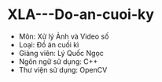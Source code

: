 # XLA---Do-an-cuoi-ky

- Môn: Xử lý Ảnh và Video số
- Loại: Đồ án cuối kì
- Giảng viên: Lý Quốc Ngọc
- Ngôn ngữ sử dụng: C++
- Thư viện sử dụng: OpenCV
